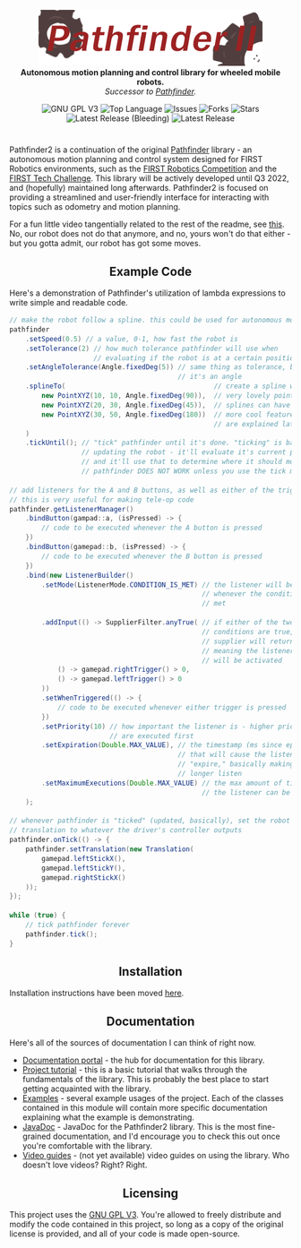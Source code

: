 <p align="center">
<img src="media/pathfinder2-logo.png" alt="Pathfinder2">
<br>
<b>Autonomous motion planning and control library for wheeled mobile robots.</b>
<br>
<i>Successor to <a href="https://github.com/Wobblyyyy/Pathfinder">Pathfinder</a>.</i>
</p>

<div align="center">
<img alt="GNU GPL V3" src="https://img.shields.io/github/license/Wobblyyyy/Pathfinder2">
<img alt="Top Language" src="https://img.shields.io/github/languages/top/wobblyyyy/Pathfinder2">
<img alt="Issues" src="https://img.shields.io/github/issues/Wobblyyyy/Pathfinder2">
<img alt="Forks" src="https://img.shields.io/github/forks/Wobblyyyy/Pathfinder2">
<img alt="Stars" src="https://img.shields.io/github/stars/Wobblyyyy/Pathfinder2">
<img alt="Latest Release (Bleeding)" src="https://img.shields.io/github/v/release/wobblyyyy/Pathfinder2?include_prereleases">
<img alt="Latest Release" src="https://img.shields.io/github/v/release/wobblyyyy/Pathfinder2">
</div>

<h1 align="center"></h1>

Pathfinder2 is a continuation of the
original [Pathfinder](https://github.com/Wobblyyyy/Pathfinder)
library - an autonomous motion planning and control system designed for FIRST
Robotics environments, such as
the [FIRST Robotics Competition](https://www.firstinspires.org/robotics/frc) and
the
[FIRST Tech Challenge](https://www.firstinspires.org/robotics/ftc). This library
will be actively developed until Q3 2022, and (hopefully) maintained long
afterwards. Pathfinder2 is focused on providing a streamlined and user-friendly
interface for interacting with topics such as odometry and motion planning.

For a fun little video tangentially related to the rest of the readme,
see [this](https://www.reddit.com/r/FTC/comments/rdqitc/guys_we_got_auton_working/).
No, our robot does not do that anymore, and no, yours won't do that either -
but you gotta admit, our robot has got some moves.

<h2 align="center">Example Code</h2>

Here's a demonstration of Pathfinder's utilization of lambda expressions to
write simple and readable code.
```java
// make the robot follow a spline. this could be used for autonomous movement
pathfinder
    .setSpeed(0.5) // a value, 0-1, how fast the robot is
    .setTolerance(2) // how much tolerance pathfinder will use when
                     // evaluating if the robot is at a certain position
    .setAngleTolerance(Angle.fixedDeg(5)) // same thing as tolerance, but
                                          // it's an angle
    .splineTo(                                     // create a spline with 3
        new PointXYZ(10, 10, Angle.fixedDeg(90)),  // very lovely points.
        new PointXYZ(20, 30, Angle.fixedDeg(45)),  // splines can have a lot
        new PointXYZ(30, 50, Angle.fixedDeg(180))  // more cool features that
                                                   // are explained later on
    )
    .tickUntil(); // "tick" pathfinder until it's done. "ticking" is basically
                  // updating the robot - it'll evaluate it's current position,
                  // and it'll use that to determine where it should move.
                  // pathfinder DOES NOT WORK unless you use the tick method!

// add listeners for the A and B buttons, as well as either of the triggers.
// this is very useful for making tele-op code
pathfinder.getListenerManager()
    .bindButton(gampad::a, (isPressed) -> {
        // code to be executed whenever the A button is pressed
    })
    .bindButton(gamepad::b, (isPressed) -> {
        // code to be executed whenever the B button is pressed
    })
    .bind(new ListenerBuilder()
        .setMode(ListenerMode.CONDITION_IS_MET) // the listener will be active
                                                // whenever the condition is
                                                // met

        .addInput(() -> SupplierFilter.anyTrue( // if either of the two
                                                // conditions are true, the
                                                // supplier will return true,
                                                // meaning the listener
                                                // will be activated
            () -> gamepad.rightTrigger() > 0,
            () -> gamepad.leftTrigger() > 0
        ))
        .setWhenTriggered(() -> {
            // code to be executed whenever either trigger is pressed
        })
        .setPriority(10) // how important the listener is - higher priorities
                         // are executed first
        .setExpiration(Double.MAX_VALUE), // the timestamp (ms since epoch)
                                          // that will cause the listener to
                                          // "expire," basically making it no
                                          // longer listen
        .setMaximumExecutions(Double.MAX_VALUE) // the max amount of times
                                                // the listener can be called
    );

// whenever pathfinder is "ticked" (updated, basically), set the robot's
// translation to whatever the driver's controller outputs
pathfinder.onTick(() -> {
    pathfinder.setTranslation(new Translation(
        gamepad.leftStickX(),
        gamepad.leftStickY(),
        gamepad.rightStickX()
    ));
});

while (true) {
    // tick pathfinder forever
    pathfinder.tick();
}
```

<h2 align="center">Installation</h2>

Installation instructions have been moved [here](project_releases.md).

<h2 align="center">Documentation</h2>

Here's all of the sources of documentation I can think of right now.

- [Documentation portal](https://wobblyyyy.github.io/docs/pathfinder2/documentation.html) - 
  the hub for documentation for this library.
- [Project tutorial](.github/project_tutorial.md) - this is a basic tutorial
  that walks through the fundamentals of the library. This is probably the best
  place to start getting acquainted with the library.
- [Examples](pathfinder2-examples) - several example usages of the project. Each
  of the classes contained in this module will contain more specific
  documentation explaining what the example is demonstrating.
- [JavaDoc](https://wobblyyyy.github.io/JavaDocs/Pathfinder2/0.7.0) - JavaDoc 
  for the Pathfinder2 library. This is the most fine-grained documentation, and I'd
  encourage you to check this out once you're comfortable with the library.
- [Video guides](https://google.com) - (not yet available) video guides on using
  the library. Who doesn't love videos? Right? Right.

<h2 align="center">Licensing</h2>

This project uses the [GNU GPL V3](license.md). You're allowed to freely
distribute and modify the code contained in this project, so long as a copy of
the original license is provided, and all of your code is made open-source.
